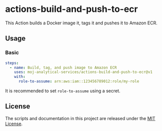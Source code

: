 # actions-build-and-push-to-ecr

This Action builds a Docker image it, tags it and pushes it to Amazon ECR.

## Usage

### Basic

```yaml
steps:
  - name: Build, tag, and push image to Amazon ECR
    uses: moj-analytical-services/actions-build-and-push-to-ecr@v1
    with:
      role-to-assume: arn:aws:iam::123456789012:role/my-role
```

It is recommended to set `role-to-assume` using a secret.

## License

The scripts and documentation in this project are released under the
[MIT License](./LICENSE).

